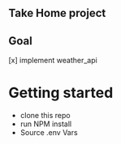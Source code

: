 ## Take Home project 

## Goal
[x] implement weather_api

 # Getting started 
 - clone this repo
 - run NPM install
 - Source .env Vars
 